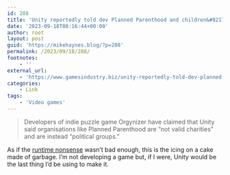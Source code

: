 ```yaml
---
id: 288
title: 'Unity reportedly told dev Planned Parenthood and children&#8217;s hospital are &#8220;not valid charities&#8221;'
date: '2023-09-18T08:16:44+00:00'
author: root
layout: post
guid: 'https://mikehaynes.blog/?p=288'
permalink: /2023/09/18/288/
footnotes:
    - ''
external_url:
    - 'https://www.gamesindustry.biz/unity-reportedly-told-dev-planned-parenthood-and-childrens-hospital-are-not-not-valid-charities'
categories:
    - Link
tags:
    - 'Video games'
---
```


> Developers of indie puzzle game Orgynizer have claimed that Unity said organisations like Planned Parenthood are “not valid charities” and are instead “political groups.”

As if the [runtime nonsense](https://blog.unity.com/news/plan-pricing-and-packaging-updates) wasn’t bad enough, this is the icing on a cake made of garbage. I’m not developing a game but, if I were, Unity would be the last thing I’d be using to make it.